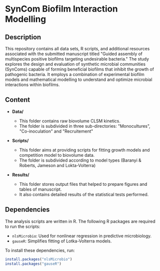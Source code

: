 # SynCom Biofilm Interaction Modelling

## Description
This repository contains all data sets, R scripts, and additional resources associated with the submitted manuscript titled "Guided assembly of multispecies positive biofilms targeting undesirable bacteria." The study explores the design and evaluation of synthetic microbial communities (SynComs) capable of forming beneficial biofilms that inhibit the growth of pathogenic bacteria. It employs a combination of experimental biofilm models and mathematical modelling to understand and optimize microbial interactions within biofilms.

## Content
- **Data/**
  - This folder contains raw biovolume CLSM kinetics.
  - The folder is subdivided in three sub-directories: "Monocultures", "Co-inoculation" and "Recruitement"
  
- **Scripts/**
  - This folder aims at providing scripts for fitting growth models and competition model to biovolume data.
  - The folder is subdivided according to model types (Baranyi & Roberts, Jameson and Lokta-Volterra)
  
- **Results/**
  - This folder stores output files that helped to prepare figures and tables of manuscript.
  - It also contains detailed results of the statistical tests performed.

## Dependencies
The analysis scripts are written in R. The following R packages are required to run the scripts:
- `nlsMicrobio`: Used for nonlinear regression in predictive microbiology.
- `gauseR`: Simplifies fitting of Lotka-Volterra models.

To install these dependencies, run:
```R
install.packages("nlsMicrobio")
install.packages("gauseR")
